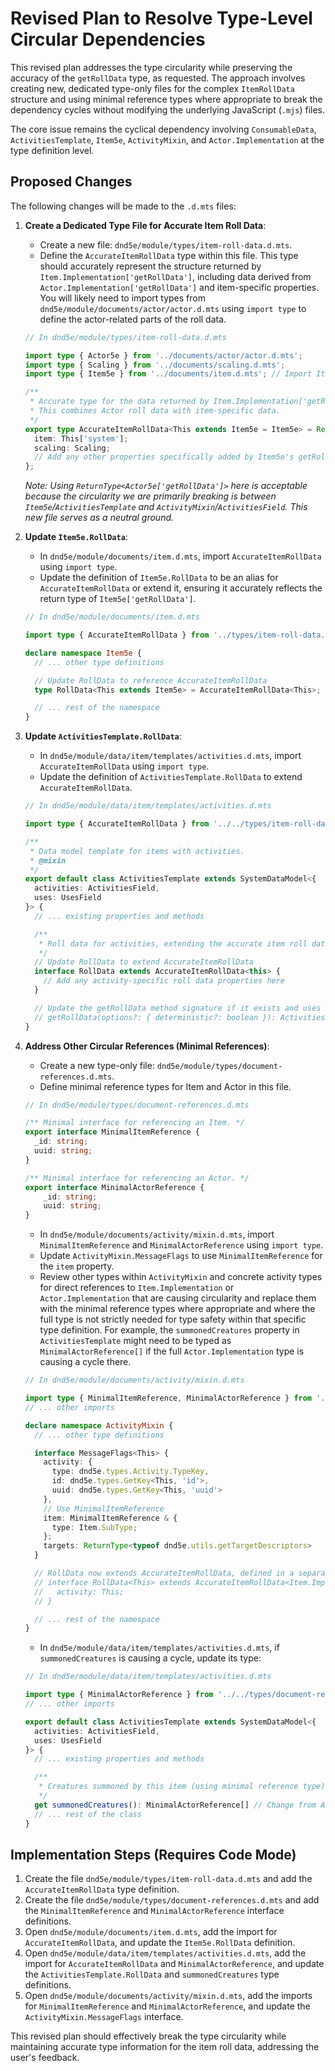 # Revised Plan to Resolve Type-Level Circular Dependencies

This revised plan addresses the type circularity while preserving the accuracy of the `getRollData` type, as requested. The approach involves creating new, dedicated type-only files for the complex `ItemRollData` structure and using minimal reference types where appropriate to break the dependency cycles without modifying the underlying JavaScript (`.mjs`) files.

The core issue remains the cyclical dependency involving `ConsumableData`, `ActivitiesTemplate`, `Item5e`, `ActivityMixin`, and `Actor.Implementation` at the type definition level.

## Proposed Changes

The following changes will be made to the `.d.mts` files:

1.  **Create a Dedicated Type File for Accurate Item Roll Data**:
    *   Create a new file: `dnd5e/module/types/item-roll-data.d.mts`.
    *   Define the `AccurateItemRollData` type within this file. This type should accurately represent the structure returned by `Item.Implementation['getRollData']`, including data derived from `Actor.Implementation['getRollData']` and item-specific properties. You will likely need to import types from `dnd5e/module/documents/actor/actor.d.mts` using `import type` to define the actor-related parts of the roll data.

    ```typescript
    // In dnd5e/module/types/item-roll-data.d.mts

    import type { Actor5e } from '../documents/actor/actor.d.mts';
    import type { Scaling } from '../documents/scaling.d.mts';
    import type { Item5e } from '../documents/item.d.mts'; // Import Item5e for 'item' property type

    /**
     * Accurate type for the data returned by Item.Implementation['getRollData'].
     * This combines Actor roll data with item-specific data.
     */
    export type AccurateItemRollData<This extends Item5e = Item5e> = ReturnType<Actor5e['getRollData']> & {
      item: This['system'];
      scaling: Scaling;
      // Add any other properties specifically added by Item5e's getRollData
    };
    ```
    *Note: Using `ReturnType<Actor5e['getRollData']>` here is acceptable because the circularity we are primarily breaking is between `Item5e`/`ActivitiesTemplate` and `ActivityMixin`/`ActivitiesField`. This new file serves as a neutral ground.*

2.  **Update `Item5e.RollData`**:
    *   In `dnd5e/module/documents/item.d.mts`, import `AccurateItemRollData` using `import type`.
    *   Update the definition of `Item5e.RollData` to be an alias for `AccurateItemRollData` or extend it, ensuring it accurately reflects the return type of `Item5e['getRollData']`.

    ```typescript
    // In dnd5e/module/documents/item.d.mts

    import type { AccurateItemRollData } from '../types/item-roll-data.d.mts';

    declare namespace Item5e {
      // ... other type definitions

      // Update RollData to reference AccurateItemRollData
      type RollData<This extends Item5e> = AccurateItemRollData<This>;

      // ... rest of the namespace
    }
    ```

3.  **Update `ActivitiesTemplate.RollData`**:
    *   In `dnd5e/module/data/item/templates/activities.d.mts`, import `AccurateItemRollData` using `import type`.
    *   Update the definition of `ActivitiesTemplate.RollData` to extend `AccurateItemRollData`.

    ```typescript
    // In dnd5e/module/data/item/templates/activities.d.mts

    import type { AccurateItemRollData } from '../../types/item-roll-data.d.mts';

    /**
     * Data model template for items with activities.
     * @mixin
     */
    export default class ActivitiesTemplate extends SystemDataModel<{
      activities: ActivitiesField,
      uses: UsesField
    }> {
      // ... existing properties and methods

      /**
       * Roll data for activities, extending the accurate item roll data.
       */
      // Update RollData to extend AccurateItemRollData
      interface RollData extends AccurateItemRollData<this> {
        // Add any activity-specific roll data properties here
      }

      // Update the getRollData method signature if it exists and uses a specific return type
      // getRollData(options?: { deterministic?: boolean }): ActivitiesTemplate.RollData;
    }
    ```

4.  **Address Other Circular References (Minimal References)**:
    *   Create a new type-only file: `dnd5e/module/types/document-references.d.mts`.
    *   Define minimal reference types for Item and Actor in this file.

    ```typescript
    // In dnd5e/module/types/document-references.d.mts

    /** Minimal interface for referencing an Item. */
    export interface MinimalItemReference {
      _id: string;
      uuid: string;
    }

    /** Minimal interface for referencing an Actor. */
    export interface MinimalActorReference {
        _id: string;
        uuid: string;
    }
    ```
    *   In `dnd5e/module/documents/activity/mixin.d.mts`, import `MinimalItemReference` and `MinimalActorReference` using `import type`.
    *   Update `ActivityMixin.MessageFlags` to use `MinimalItemReference` for the `item` property.
    *   Review other types within `ActivityMixin` and concrete activity types for direct references to `Item.Implementation` or `Actor.Implementation` that are causing circularity and replace them with the minimal reference types where appropriate and where the full type is not strictly needed for type safety within that specific type definition. For example, the `summonedCreatures` property in `ActivitiesTemplate` might need to be typed as `MinimalActorReference[]` if the full `Actor.Implementation` type is causing a cycle there.

    ```typescript
    // In dnd5e/module/documents/activity/mixin.d.mts

    import type { MinimalItemReference, MinimalActorReference } from '../types/document-references.d.mts';
    // ... other imports

    declare namespace ActivityMixin {
      // ... other type definitions

      interface MessageFlags<This> {
        activity: {
          type: dnd5e.types.Activity.TypeKey,
          id: dnd5e.types.GetKey<This, 'id'>,
          uuid: dnd5e.types.GetKey<This, 'uuid'>
        },
        // Use MinimalItemReference
        item: MinimalItemReference & {
          type: Item.SubType;
        };
        targets: ReturnType<typeof dnd5e.utils.getTargetDescriptors>
      }

      // RollData now extends AccurateItemRollData, defined in a separate file
      // interface RollData<This> extends AccurateItemRollData<Item.Implementation> { // Example if AccurateItemRollData is generic
      //   activity: This;
      // }

      // ... rest of the namespace
    }
    ```
    *   In `dnd5e/module/data/item/templates/activities.d.mts`, if `summonedCreatures` is causing a cycle, update its type:

    ```typescript
    // In dnd5e/module/data/item/templates/activities.d.mts

    import type { MinimalActorReference } from '../../types/document-references.d.mts';
    // ... other imports

    export default class ActivitiesTemplate extends SystemDataModel<{
      activities: ActivitiesField,
      uses: UsesField
    }> {
      // ... existing properties and methods

      /**
       * Creatures summoned by this item (using minimal reference type).
       */
      get summonedCreatures(): MinimalActorReference[] // Change from Actor.Implementation[]
      // ... rest of the class
    }
    ```

## Implementation Steps (Requires Code Mode)

1.  Create the file `dnd5e/module/types/item-roll-data.d.mts` and add the `AccurateItemRollData` type definition.
2.  Create the file `dnd5e/module/types/document-references.d.mts` and add the `MinimalItemReference` and `MinimalActorReference` interface definitions.
3.  Open `dnd5e/module/documents/item.d.mts`, add the import for `AccurateItemRollData`, and update the `Item5e.RollData` definition.
4.  Open `dnd5e/module/data/item/templates/activities.d.mts`, add the import for `AccurateItemRollData` and `MinimalActorReference`, and update the `ActivitiesTemplate.RollData` and `summonedCreatures` type definitions.
5.  Open `dnd5e/module/documents/activity/mixin.d.mts`, add the imports for `MinimalItemReference` and `MinimalActorReference`, and update the `ActivityMixin.MessageFlags` interface.

This revised plan should effectively break the type circularity while maintaining accurate type information for the item roll data, addressing the user's feedback.